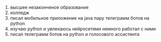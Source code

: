 1) высшее незаконченое образование
2) колледж
3) писал мобильное приложение на java пару телеграмм ботов на python
4) изучаю python и увлекаюсь нейросетями немного работал с ними
5) писал телеграмм ботов на python и голосового ассистента 
<!--
**t0x1ck/t0x1ck** is a ✨ _special_ ✨ repository because its `README.md` (this file) appears on your GitHub profile.

Here are some ideas to get you started:

- 🔭 I’m currently working on ...
- 🌱 I’m currently learning ...
- 👯 I’m looking to collaborate on ...
- 🤔 I’m looking for help with ...
- 💬 Ask me about ...
- 📫 How to reach me: ...
- 😄 Pronouns: ...
- ⚡ Fun fact: ...
-->
